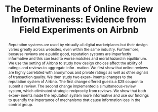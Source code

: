---
layout:
title: "The Determinants of Online Review Informativeness: Evidence from Field Experiments on Airbnb"
category: research
abstract: Reputation systems are used by virtually all digital marketplaces but their design varies greatly across websites, even within the same industry. Furthermore, because reviews are a public good, reputation systems are imperfectly informative and this can lead to worse matches and moral hazard in equilibrium. We use the setting of Airbnb to study how design choices affect the ability of ratings and reviews to aggregate infor- mation. We first show that online reviews are highly correlated with anonymous and private ratings as well as other signals of transaction quality. We then study two exper- imental changes to the reputation system of Airbnb. The first change offered guests a $25 coupon to submit a review. The second change implemented a simultaneous-review system, which eliminated strategic reciprocity from reviews. We show that both exper- iments made the reputation system more informative and use our findings to quantify the importance of mechanisms that cause information loss in the control group.
journal: An earlier version of this paper was presented at EC'15 as&#58; "Bias and Reciprocity in Online Reviews&#58; Evidence from Field Experiments on Airbnb"
link: '/assets/reviews_paper.pdf'
js: "toggleMe('reviews'); return false;"
js_abbrev: 'reviews'
order: 2
published: 0
coauthors: (with Elena Grewal and David Holtz)
bib: <br> @article{reportingandreciprocity,
  title={The Determinants of Online Review Informativeness&#58; Evidence from Field Experiments on Airbnb},
  author={Fradkin, Andrey and Grewal, Elena and Holtz, David and Pearson, Matthew}, 
  year={2016}}
bibjs: "toggleMe('reviews_bib'); return false;"
bib_abbrev: 'reviews_bib'
---